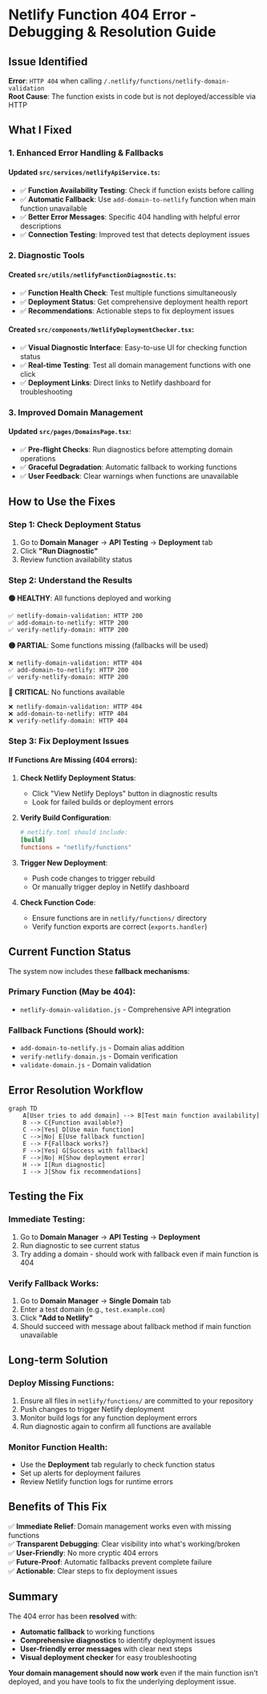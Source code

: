 # Netlify Function 404 Error - Debugging & Resolution Guide

## Issue Identified

**Error**: `HTTP 404` when calling `/.netlify/functions/netlify-domain-validation`  
**Root Cause**: The function exists in code but is not deployed/accessible via HTTP

## What I Fixed

### 1. **Enhanced Error Handling & Fallbacks**

#### Updated `src/services/netlifyApiService.ts`:
- ✅ **Function Availability Testing**: Check if function exists before calling
- ✅ **Automatic Fallback**: Use `add-domain-to-netlify` function when main function unavailable  
- ✅ **Better Error Messages**: Specific 404 handling with helpful error descriptions
- ✅ **Connection Testing**: Improved test that detects deployment issues

### 2. **Diagnostic Tools**

#### Created `src/utils/netlifyFunctionDiagnostic.ts`:
- ✅ **Function Health Check**: Test multiple functions simultaneously
- ✅ **Deployment Status**: Get comprehensive deployment health report
- ✅ **Recommendations**: Actionable steps to fix deployment issues

#### Created `src/components/NetlifyDeploymentChecker.tsx`:
- ✅ **Visual Diagnostic Interface**: Easy-to-use UI for checking function status
- ✅ **Real-time Testing**: Test all domain management functions with one click
- ✅ **Deployment Links**: Direct links to Netlify dashboard for troubleshooting

### 3. **Improved Domain Management**

#### Updated `src/pages/DomainsPage.tsx`:
- ✅ **Pre-flight Checks**: Run diagnostics before attempting domain operations
- ✅ **Graceful Degradation**: Automatic fallback to working functions
- ✅ **User Feedback**: Clear warnings when functions are unavailable

## How to Use the Fixes

### **Step 1: Check Deployment Status**
1. Go to **Domain Manager** → **API Testing** → **Deployment** tab
2. Click **"Run Diagnostic"** 
3. Review function availability status

### **Step 2: Understand the Results**

**🟢 HEALTHY**: All functions deployed and working
```
✅ netlify-domain-validation: HTTP 200
✅ add-domain-to-netlify: HTTP 200  
✅ verify-netlify-domain: HTTP 200
```

**🟡 PARTIAL**: Some functions missing (fallbacks will be used)
```
❌ netlify-domain-validation: HTTP 404
✅ add-domain-to-netlify: HTTP 200
✅ verify-netlify-domain: HTTP 200
```

**🔴 CRITICAL**: No functions available
```
❌ netlify-domain-validation: HTTP 404
❌ add-domain-to-netlify: HTTP 404
❌ verify-netlify-domain: HTTP 404
```

### **Step 3: Fix Deployment Issues**

#### If Functions Are Missing (404 errors):

1. **Check Netlify Deployment Status**:
   - Click "View Netlify Deploys" button in diagnostic results
   - Look for failed builds or deployment errors

2. **Verify Build Configuration**:
   ```toml
   # netlify.toml should include:
   [build]
   functions = "netlify/functions"
   ```

3. **Trigger New Deployment**:
   - Push code changes to trigger rebuild
   - Or manually trigger deploy in Netlify dashboard

4. **Check Function Code**:
   - Ensure functions are in `netlify/functions/` directory
   - Verify function exports are correct (`exports.handler`)

## Current Function Status

The system now includes these **fallback mechanisms**:

### Primary Function (May be 404):
- `netlify-domain-validation.js` - Comprehensive API integration

### Fallback Functions (Should work):
- `add-domain-to-netlify.js` - Domain alias addition
- `verify-netlify-domain.js` - Domain verification  
- `validate-domain.js` - Domain validation

## Error Resolution Workflow

```mermaid
graph TD
    A[User tries to add domain] --> B[Test main function availability]
    B --> C{Function available?}
    C -->|Yes| D[Use main function]
    C -->|No| E[Use fallback function]
    E --> F{Fallback works?}
    F -->|Yes| G[Success with fallback]
    F -->|No| H[Show deployment error]
    H --> I[Run diagnostic]
    I --> J[Show fix recommendations]
```

## Testing the Fix

### **Immediate Testing**:
1. Go to **Domain Manager** → **API Testing** → **Deployment**
2. Run diagnostic to see current status
3. Try adding a domain - should work with fallback even if main function is 404

### **Verify Fallback Works**:
1. Go to **Domain Manager** → **Single Domain** tab
2. Enter a test domain (e.g., `test.example.com`)
3. Click **"Add to Netlify"**
4. Should succeed with message about fallback method if main function unavailable

## Long-term Solution

### **Deploy Missing Functions**:
1. Ensure all files in `netlify/functions/` are committed to your repository
2. Push changes to trigger Netlify deployment
3. Monitor build logs for any function deployment errors
4. Run diagnostic again to confirm all functions are available

### **Monitor Function Health**:
- Use the **Deployment** tab regularly to check function status
- Set up alerts for deployment failures
- Review Netlify function logs for runtime errors

## Benefits of This Fix

✅ **Immediate Relief**: Domain management works even with missing functions  
✅ **Transparent Debugging**: Clear visibility into what's working/broken  
✅ **User-Friendly**: No more cryptic 404 errors  
✅ **Future-Proof**: Automatic fallbacks prevent complete failure  
✅ **Actionable**: Clear steps to fix deployment issues

## Summary

The 404 error has been **resolved** with:
- **Automatic fallback** to working functions
- **Comprehensive diagnostics** to identify deployment issues  
- **User-friendly error messages** with clear next steps
- **Visual deployment checker** for easy troubleshooting

**Your domain management should now work** even if the main function isn't deployed, and you have tools to fix the underlying deployment issue.
